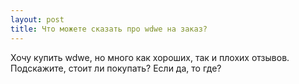```yaml
---
layout: post 
title: Что можете сказать про wdwe на заказ? 
--- 
```

Хочу купить wdwe, но много как хороших, так и плохих отзывов. Подскажите, стоит ли покупать? Если да, то где?
